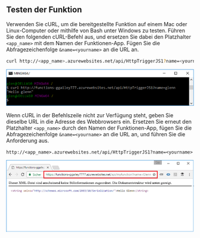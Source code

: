 ## <a name="test"></a>Testen der Funktion

Verwenden Sie cURL, um die bereitgestellte Funktion auf einem Mac oder Linux-Computer oder mithilfe von Bash unter Windows zu testen. Führen Sie den folgenden cURL-Befehl aus, und ersetzen Sie dabei den Platzhalter `<app_name>` mit dem Namen der Funktionen-App. Fügen Sie die Abfragezeichenfolge `&name=<yourname>` an die URL an.

```bash
curl http://<app_name>.azurewebsites.net/api/HttpTriggerJS1?name=<yourname>
```  

![Die Funktionsantwort wird in einem Browser angezeigt.](./media/functions-test-function-code/functions-azure-cli-function-test-curl.png)  

Wenn cURL in der Befehlszeile nicht zur Verfügung steht, geben Sie dieselbe URL in die Adresse des Webbrowsers ein. Ersetzen Sie erneut den Platzhalter `<app_name>` durch den Namen der Funktionen-App, fügen Sie die Abfragezeichenfolge `&name=<yourname>` an die URL an, und führen Sie die Anforderung aus. 

    http://<app_name>.azurewebsites.net/api/HttpTriggerJS1?name=<yourname>
   
![Die Funktionsantwort wird in einem Browser angezeigt.](./media/functions-test-function-code/functions-azure-cli-function-test-browser.png)  
